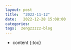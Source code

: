 ```yaml
---
layout: post
title:  "2022-11-12"
date:   2022-12-28 15:08:00
categories: 
tags:  zengzzzzz-blog
---
```


* content
{:toc}

  
&nbsp;
